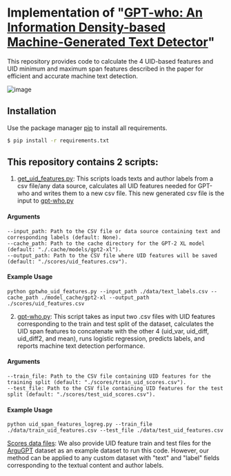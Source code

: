 # Implementation of "[GPT-who: An Information Density-based Machine-Generated Text Detector](https://arxiv.org/abs/2310.06202)"


This repository provides code to calculate the 4 UID-based features and UID minimum and maximum span features described in the paper for efficient and accurate machine text detection.

![image](https://github.com/saranya-venkatraman/gpt-who/assets/8631382/eee122f4-8578-4f88-b2ca-d01b597a1bde)

## Installation

Use the package manager [pip](https://pypi.org/project/pip/) to install all requirements.

```bash
$ pip install -r requirements.txt
```

## This repository contains 2 scripts:
1. [get_uid_features.py](https://github.com/saranya-ven/gpt-who/blob/main/get_uid_features.py): This scripts loads texts and author labels from a csv file/any data source, calculates all UID features needed for GPT-who and writes them to a new csv file. This new generated csv file is the input to [gpt-who.py](https://github.com/saranya-ven/gpt-who/blob/main/gpt-who.py) 

#### Arguments
```
--input_path: Path to the CSV file or data source containing text and corresponding labels (default: None).
--cache_path: Path to the cache directory for the GPT-2 XL model (default: "./.cache/models/gpt2-xl").
--output_path: Path to the CSV file where UID features will be saved (default: "./scores/uid_features.csv").
```

#### Example Usage 
```
python gptwho_uid_features.py --input_path ./data/text_labels.csv --cache_path ./model_cache/gpt2-xl --output_path ./scores/uid_features.csv
```

2. [gpt-who.py](https://github.com/saranya-ven/gpt-who/blob/main/gpt-who.py): This script takes as input two .csv files with UID features corresponding to the train and test split of the dataset, calculates the UID span features to concatenate with the other 4 (uid_var, uid_diff, uid_diff2, and mean), runs logistic regression, predicts labels, and reports machine text detection performance.

#### Arguments
```
--train_file: Path to the CSV file containing UID features for the training split (default: "./scores/train_uid_scores.csv").
--test_file: Path to the CSV file containing UID features for the test split (default: "./scores/test_uid_scores.csv").
```
#### Example Usage

```
python uid_span_features_logreg.py --train_file ./data/train_uid_features.csv --test_file ./data/test_uid_features.csv
```

[Scores data files](https://github.com/saranya-ven/gpt-who/tree/main/scores): We also provide UID feature train and test files for the [ArguGPT](https://arxiv.org/pdf/2304.07666.pdf) dataset as an example dataset to run this code. However, our method can be applied to any custom dataset with "text" and "label" fields corresponding to the textual content and author labels.
